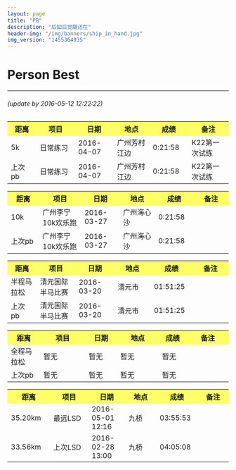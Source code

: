 ```yaml
---
layout: page
title: "PB"
description: "后知后觉腿还在"
header-img: "/img/banners/ship_in_hand.jpg"
img_version: "1455364935"
---
```


# Person Best

---

###### (*update by 2016-05-12 12:22:22*)

<table class="table table-bordered table-striped table-condensed">
   <tr style="background-color: rgba(255,255,0,0.6);">
      <th style="width: 120px;">距离</th>
      <th style="width: 200px;">项目</th>
      <th style="width: 120px;">日期</th>
      <th style="width: 180px;">地点</th>
      <th style="width: 100px;">成绩</th>
      <th style="width: 180px;">备注</th>
   </tr>
   <tr>
      <td>5k</td>
      <td>日常练习</td>
      <td>2016-04-07</td>
      <td>广州芳村江边</td>
      <td>0:21:58</td>
      <td>K22第一次试练</td>
   </tr>
   <tr>
      <td>上次pb</td>
      <td>日常练习</td>
      <td>2016-04-07</td>
      <td>广州芳村江边</td>
      <td>0:21:58</td>
      <td>K22第一次试练</td>
   </tr>
</table>

<table class="table table-bordered table-striped table-condensed">
   <tr style="background-color: rgba(255,255,0,0.6);">
      <th style="width: 120px;">距离</th>
      <th style="width: 200px;">项目</th>
      <th style="width: 120px;">日期</th>
      <th style="width: 180px;">地点</th>
      <th style="width: 100px;">成绩</th>
      <th style="width: 180px;">备注</th>
   </tr>
   <tr>
      <td>10k</td>
      <td>广州李宁10k欢乐跑</td>
      <td>2016-03-27</td>
      <td>广州海心沙</td>
      <td>0:21:58</td>
      <td></td>
   </tr>
   <tr>
      <td>上次pb</td>
      <td>广州李宁10k欢乐跑</td>
      <td>2016-03-27</td>
      <td>广州海心沙</td>
      <td>0:21:58</td>
      <td></td>
   </tr>
</table>

<table class="table table-bordered table-striped table-condensed">
   <tr style="background-color: rgba(255,255,0,0.6);">
      <th style="width: 120px;">距离</th>
      <th style="width: 200px;">项目</th>
      <th style="width: 120px;">日期</th>
      <th style="width: 180px;">地点</th>
      <th style="width: 100px;">成绩</th>
      <th style="width: 180px;">备注</th>
   </tr>
   <tr>
      <td>半程马拉松</td>
      <td>清元国际半马比赛</td>
      <td>2016-03-20</td>
      <td>清元市</td>
      <td>01:51:25</td>
      <td></td>
   </tr>
   <tr>
      <td>上次pb</td>
      <td>清元国际半马比赛</td>
      <td>2016-03-20</td>
      <td>清元市</td>
      <td>01:51:25</td>
      <td></td>
   </tr>
</table>

<table class="table table-bordered table-striped table-condensed">
   <tr style="background-color: rgba(255,255,0,0.6);">
      <th style="width: 120px;">距离</th>
      <th style="width: 200px;">项目</th>
      <th style="width: 120px;">日期</th>
      <th style="width: 180px;">地点</th>
      <th style="width: 100px;">成绩</th>
      <th style="width: 180px;">备注</th>
   </tr>
   <tr>
      <td>全程马拉松</td>
      <td>暂无</td>
      <td>暂无</td>
      <td>暂无</td>
      <td>暂无</td>
      <td></td>
   </tr>
   <tr>
      <td>上次pb</td>
      <td>暂无</td>
      <td>暂无</td>
      <td>暂无</td>
      <td>暂无</td>
      <td></td>
   </tr>
</table>

<table class="table table-bordered table-striped table-condensed">
   <tr style="background-color: rgba(255,255,0,0.6);">
      <th style="width: 120px;">距离</th>
      <th style="width: 200px;">项目</th>
      <th style="width: 120px;">日期</th>
      <th style="width: 180px;">地点</th>
      <th style="width: 100px;">成绩</th>
      <th style="width: 180px;">备注</th>
   </tr>
   <tr>
      <td>35.20km</td>
      <td>最远LSD</td>
      <td>2016-05-01 12:16</td>
      <td>九桥</td>
      <td>03:55:53</td>
      <td></td>
   </tr>
   <tr>
      <td>33.56km</td>
      <td>上次LSD</td>
      <td>2016-02-28 13:00</td>
      <td>九桥</td>
      <td>04:05:08</td>
      <td></td>
   </tr>
</table>